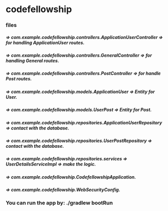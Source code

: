 # codefellowship

### files
##### => com.example.codefellowship.controllers.ApplicationUserController => for handling ApplicationUser routes.
##### => com.example.codefellowship.controllers.GeneralController => for handling General routes.
##### => com.example.codefellowship.controllers.PostController => for handle Post routes.
##### => com.example.codefellowship.models.ApplicationUser => Entity for User.
##### => com.example.codefellowship.models.UserPost => Entity for Post.
##### => com.example.codefellowship.repositories.ApplicationUserRepository => contact with the database.
##### => com.example.codefellowship.repositories.UserPostRepository => contact with the database.
##### => com.example.codefellowship.repositories.services => UserDetailsServiceImpl => make the logic.
##### => com.example.codefellowship.CodefellowshipApplication.
##### => com.example.codefellowship.WebSecurityConfig.

### You can run the app by: ./gradlew bootRun

